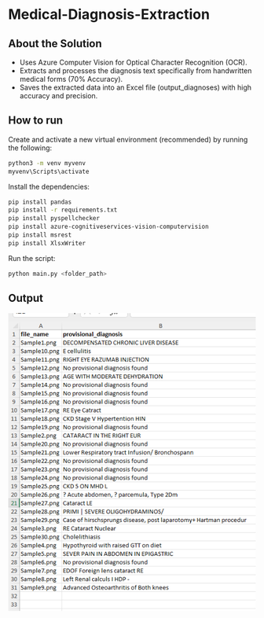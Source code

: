 # Medical-Diagnosis-Extraction

## About the Solution
- Uses Azure Computer Vision for Optical Character Recognition (OCR).
- Extracts and processes the diagnosis text specifically from handwritten medical forms (70% Accuracy).
- Saves the extracted data into an Excel file (output_diagnoses) with high accuracy and precision.

## How to run
Create and activate a new virtual environment (recommended) by running
the following:

```bash
python3 -m venv myvenv
myvenv\Scripts\activate
```

Install the dependencies:
```bash
pip install pandas
pip install -r requirements.txt
pip install pyspellchecker
pip install azure-cognitiveservices-vision-computervision
pip install msrest
pip install XlsxWriter
```
Run the script:
```bash
python main.py <folder_path>
```

## Output
![Output Image](Output.png)
